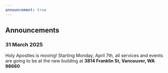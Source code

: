```yaml
---
announcement: true
---
```


## Announcements

### 31 March 2025

Holy Apostles is moving! Starting Monday, April 7th, all services and events are going to be at the new building at **3814 Franklin St, Vancouver, WA 98660**
